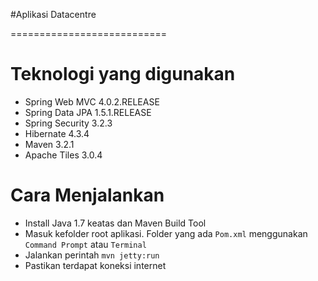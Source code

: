 #Aplikasi Datacentre

===========================

# Teknologi yang digunakan
- Spring Web MVC 4.0.2.RELEASE
- Spring Data JPA 1.5.1.RELEASE
- Spring Security 3.2.3
- Hibernate 4.3.4
- Maven 3.2.1
- Apache Tiles 3.0.4

# Cara Menjalankan
- Install Java 1.7 keatas dan Maven Build Tool
- Masuk kefolder root aplikasi. Folder yang ada <code>Pom.xml</code> menggunakan <code>Command Prompt</code> atau <code>Terminal</code>
- Jalankan perintah <code>mvn jetty:run</code>
- Pastikan terdapat koneksi internet
